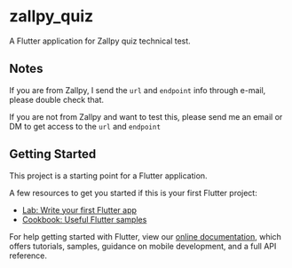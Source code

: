 # zallpy_quiz

A Flutter application for Zallpy quiz technical test.

## Notes

If you are from Zallpy, I send the `url` and `endpoint` info through e-mail, please double check that.

If you are not from Zallpy and want to test this, please send me an email or DM to get access to the `url` and `endpoint`

## Getting Started

This project is a starting point for a Flutter application.

A few resources to get you started if this is your first Flutter project:

- [Lab: Write your first Flutter app](https://flutter.dev/docs/get-started/codelab)
- [Cookbook: Useful Flutter samples](https://flutter.dev/docs/cookbook)

For help getting started with Flutter, view our
[online documentation](https://flutter.dev/docs), which offers tutorials,
samples, guidance on mobile development, and a full API reference.
